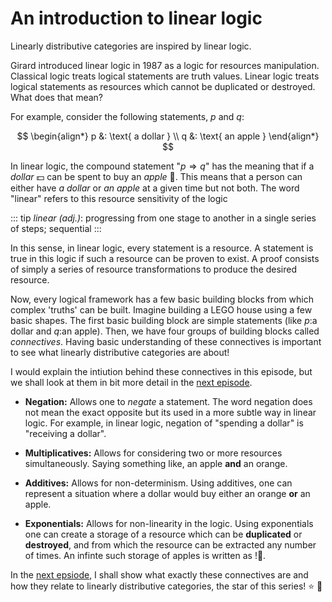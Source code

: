 <!-- title -->

# An introduction to linear logic

Linearly distributive categories are inspired by linear logic. 

Girard introduced linear logic in 1987 as a logic for resources manipulation. Classical logic treats logical statements are truth values. Linear logic treats logical
statements as resources which cannot be duplicated or destroyed. What does that mean? 

For example, consider the following statements, $p$ and $q$:

$$
\begin{align*}
p &: \text{ a dollar } \\
q &: \text{ an apple } 
\end{align*}
$$

In linear logic, the compound statement 
"$p \Rightarrow q$" has the meaning that if a *dollar* :dollar: can be spent to buy an *apple* :apple:. This means that a person can either have *a dollar* or *an apple* at a given time but not both. 
The word "linear" refers to this resource sensitivity of the 
logic 

::: tip
*linear (adj.)*: progressing from one stage to another in a single series of steps; sequential
:::

In this sense, in linear logic, every statement is a resource. A statement is true in this logic if such a resource can be proven to exist. A proof consists of simply a series of resource transformations to produce the desired resource.

Now, every logical framework has a few basic building blocks from which complex 'truths' can be built. Imagine building a LEGO house using a few basic shapes. The first basic building block are simple statements (like $p:$a dollar and $q:$an apple). Then, we have four groups of building blocks called *connectives*. Having basic understanding of these connectives is important to see what linearly distributive categories are about! 

 I would explain the intiution behind these connectives in this episode, but we shall look at them in bit more detail in the [next episode](/chapter1/connectives.md).


- **Negation:** Allows one to *negate* a statement. The word negation does not mean the exact opposite but its used in a more subtle way in linear logic. For example, in linear logic, negation of "spending a dollar" is "receiving a dollar".

- **Multiplicatives:** Allows for considering two or more resources simultaneously. Saying something like, an apple **and** an orange.

- **Additives:** Allows for non-determinism. Using additives, one can represent a situation where a dollar would buy either an orange **or** an apple. 

- **Exponentials:** Allows for non-linearity in the logic. Using exponentials one can create  a storage of a resource which can be **duplicated** or **destroyed**, and from which the resource can be extracted any number of times. An infinte such storage of apples is written as $!$:apple:.

In the [next epsiode](/chapter1/connectives.md), I shall show what exactly these connectives are and how they relate to linearly distributive categories, the star of this series! :star: :tada:
